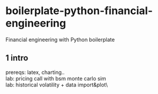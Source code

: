 # boilerplate-python-financial-engineering
Financial engineering with Python boilerplate

## 1 intro
prereqs: latex, charting.. \
lab: pricing call with bsm monte carlo sim\
lab: historical volatility + data import&plot\




